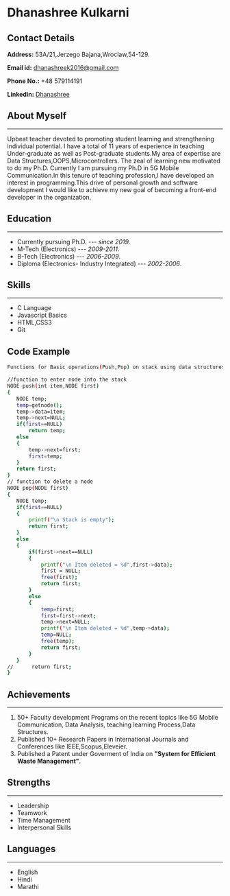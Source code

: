 # **Dhanashree Kulkarni**

## Contact Details
**Address:** 53A/21,Jerzego Bajana,Wroclaw,54-129.

**Email id:** dhanashreek2016@gmail.com

**Phone No.:** +48 579114191

**Linkedin:** [Dhanashree](https://www.linkedin.com/in/dhanashree-kulkarni-93659b138/)

## About Myself
----
 Upbeat teacher devoted to promoting student learning and strengthening individual potential. I have a total of 11 years of experience in teaching Under-graduate as well as Post-graduate students.My area of expertise are Data Structures,OOPS,Microcontrollers. The zeal of learning new motivated to do my Ph.D. Currently I am pursuing my Ph.D in 5G Mobile Communication.In this tenure of teaching profession,I have developed an interest in programming.This drive of personal growth and software development I would like to achieve my new goal of becoming a front-end developer in the organization.
## Education
----
* Currently pursuing Ph.D. --- *since 2019*.
* M-Tech (Electronics) --- *2009-2011*.
* B-Tech (Electronics) --- *2006-2009*.
* Diploma (Electronics- Industry Integrated) --- *2002-2006*.

## Skills
--------
 * C Language
 * Javascript Basics
 * HTML,CSS3
 * Git
 ## Code Example
 ```sh
Functions for Basic operations(Push,Pop) on stack using data structures

//function to enter node into the stack
NODE push(int item,NODE first)
{
	NODE temp;
	temp=getnode();
	temp->data=item;
	temp->next=NULL;
	if(first==NULL)
		return temp;
	else
	{
		temp->next=first;
		first=temp;
	}
	return first;
}
// function to delete a node
NODE pop(NODE first)
{
	NODE temp;
	if(first==NULL)
	{
		printf("\n Stack is empty");
		return first;
	}
	else
	{
		if(first->next==NULL)
		{
			printf("\n Item deleted = %d",first->data);
			first = NULL;
			free(first);
			return first;
		}
		else
		{
			temp=first;
			first=first->next;
			temp->next=NULL;
			printf("\n Item deleted = %d",temp->data);
			temp=NULL;
			free(temp);
			return first;
		}
	}
//      return first;
}
```
 ## Achievements
------
1. 50+ Faculty development Programs on the recent topics like 5G Mobile Communication, Data Analysis, teaching learning Process,Data Structures.
2. Published 10+ Research Papers in International Journals and Conferences like IEEE,Scopus,Eleveier.
3. Published a Patent under Goverment of India on **"System for Efficient Waste Management"**.


## Strengths
----
* Leadership
* Teamwork
* Time Management
* Interpersonal Skills

## Languages
-----
* English
* Hindi
* Marathi




